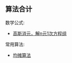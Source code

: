 算法合计
--- 

数学公式:

- [高斯消元，解n元1次方程组](math/src/main/java/com/github/liuyueyi/quick/algorithm/math/GaussianElimination.java)

常用算法:

- [均摊算法](math/src/main/java/com/github/liuyueyi/quick/avgshare/AvgShareUtil.java)